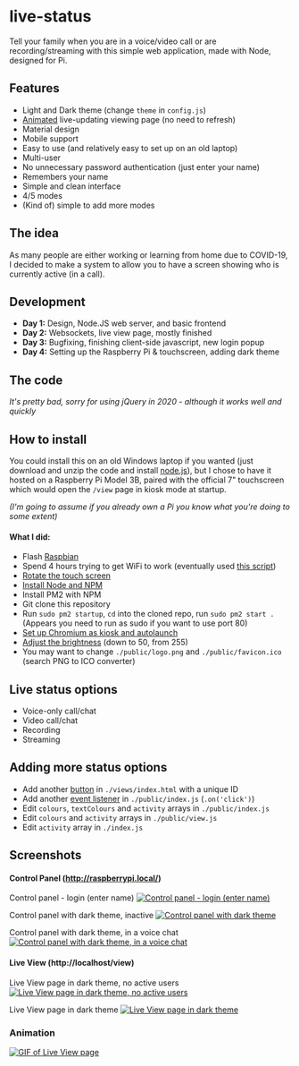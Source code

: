 # live-status
Tell your family when you are in a voice/video call or are recording/streaming with this simple web application, made with Node, designed for Pi.

## Features
- Light and Dark theme (change `theme` in `config.js`)
- [Animated](https://imgur.com/gallery/UZOyKdE) live-updating viewing page (no need to refresh)
- Material design
- Mobile support
- Easy to use (and relatively easy to set up on an old laptop)
- Multi-user
- No unnecessary password authentication (just enter your name)
- Remembers your name
- Simple and clean interface
- 4/5 modes
- (Kind of) simple to add more modes

## The idea
As many people are either working or learning from home due to COVID-19, I decided to make a system to allow you to have a screen showing who is currently active (in a call).

## Development
- **Day 1:** Design, Node.JS web server, and basic frontend
- **Day 2:** Websockets, live view page, mostly finished
- **Day 3:** Bugfixing, finishing client-side javascript, new login popup
- **Day 4:** Setting up the Raspberry Pi & touchscreen, adding dark theme

## The code
*It's pretty bad, sorry for using jQuery in 2020 - although it works well and quickly*

## How to install
You could install this on an old Windows laptop if you wanted (just download and unzip the code and install [node.js](https://nodejs.org/en/ "node.js")), but I chose to have it hosted on a Raspberry Pi Model 3B, paired with the official 7" touchscreen which would open the `/view` page in kiosk mode at startup.

*(I'm going to assume if you already own a Pi you know what you're doing to some extent)*
#### What I did: 
- Flash [Raspbian](https://www.raspberrypi.org/downloads/ "Raspbian")
- Spend 4 hours trying to get WiFi to work (eventually used [this script](http://downloads.fars-robotics.net/wifi-drivers/install-wifi "this script"))
- [Rotate the touch screen](https://raspberrypiprojects.com/raspberry-pi-rotate-touch-screen/ "Rotate the touch screen")
- [Install Node and NPM](https://www.instructables.com/id/Install-Nodejs-and-Npm-on-Raspberry-Pi/ "Install Node and NPM")
- Install PM2 with NPM
- Git clone this repository
- Run `sudo pm2 startup`, `cd` into the cloned repo, run `sudo pm2 start .` (Appears you need to run as sudo if you want to use port 80)
- [Set up Chromium as kiosk and autolaunch](https://pimylifeup.com/raspberry-pi-kiosk/ "Set up Chromium as kiosk and auto-launch") 
- [Adjust the brightness](https://lb.raspberrypi.org/forums/viewtopic.php?t=214086#p1318236 "Adjust the brightness") (down to 50, from 255)
- You may want to change `./public/logo.png` and `./public/favicon.ico` (search PNG to ICO converter)

## Live status options
- Voice-only call/chat
- Video call/chat 
- Recording
- Streaming

## Adding more status options
- Add another [button](https://mdbootstrap.com/docs/jquery/components/buttons/ "button") in `./views/index.html` with a unique ID
- Add another [event listener](https://github.com/eartharoid/live-status/blob/master/public/index.js#L104 "event listener") in `./public/index.js` (`.on('click')`)
- Edit `colours`, `textColours` and `activity` arrays in `./public/index.js`
- Edit `colours` and `activity` arrays in `./public/view.js`
- Edit `activity` array in `./index.js`

## Screenshots
#### Control Panel (http://raspberrypi.local/)
Control panel - login (enter name)
[![Control panel - login (enter name)](https://i.imgur.com/cnB573U.png "Control panel - login (enter name)")](https://i.imgur.com/cnB573U.png "Control panel - login (enter name)")


Control panel with dark theme, inactive
[![Control panel with dark theme](https://i.imgur.com/2JSu72j.png "Control panel with dark theme, inactive")](https://i.imgur.com/2JSu72j.png "Control panel with dark theme")


Control panel with dark theme, in a voice chat
[![Control panel with dark theme, in a voice chat](https://i.imgur.com/UCYjI0M.png "Control panel with dark theme, in a voice chat")](https://i.imgur.com/UCYjI0M.png "Control panel with dark theme, in a voice chat")

#### Live View (http://localhost/view)

Live View page in dark theme, no active users
[![Live View page in dark theme, no active users](https://i.imgur.com/CLnW3iH.png "Live View page in dark theme, no active users")](https://i.imgur.com/CLnW3iH.png "Live View page in dark theme, no active users")

Live View page in dark theme
[![Live View page in dark theme](https://i.imgur.com/wFKQvD9.png "Live View page in dark theme")](https://i.imgur.com/wFKQvD9.png "Live View page in dark theme")

### Animation
[![GIF of Live View page](https://i.imgur.com/UZOyKdE.gifv "GIF of Live View page")](https://i.imgur.com/UZOyKdE.gifv "GIF of Live View page")


